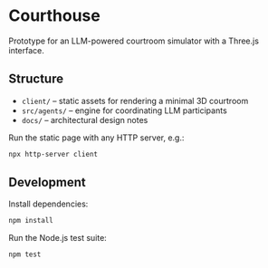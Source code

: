 # Courthouse

Prototype for an LLM-powered courtroom simulator with a Three.js interface.

## Structure

- `client/` – static assets for rendering a minimal 3D courtroom
- `src/agents/` – engine for coordinating LLM participants
- `docs/` – architectural design notes

Run the static page with any HTTP server, e.g.:

```bash
npx http-server client
```

## Development

Install dependencies:

```bash
npm install
```

Run the Node.js test suite:

```bash
npm test
```
